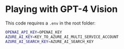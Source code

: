 # Playing with GPT-4 Vision

This code requires a `.env` in the root folder:

```bash
OPENAI_API_KEY=OPENAI_KEY
AZURE_AI_KEY=KEY_TO_AZURE_AI_MULTI_SERVICE_ACCOUNT
AZURE_AI_SEARCH_KEY=AZURE_AI_SEARCH_KEY
```

